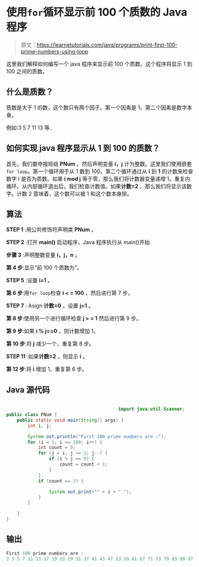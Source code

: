 # 使用`for`循环显示前 100 个质数的 Java 程序

> 原文：<https://learnetutorials.com/java/programs/print-first-100-prime-numbers-using-loop>

这里我们解释如何编写一个 java 程序来显示前 100 个质数。这个程序将显示 1 到 100 之间的质数。

## 什么是质数？

质数是大于 1 的数，这个数只有两个因子。第一个因素是 1，第二个因素是数字本身。

例如:3 5 7 11 13 等..

## 如何实现 java 程序显示从 1 到 100 的质数？

首先，我们要申报班级 **PNum** 。然后声明变量 **i，j** 计为整数。这里我们使用嵌套`for loop`。第一个循环用于从 1 数到 100。第二个循环通过从 **i** 到 **1** 的计数来检查数字 I 是否为质数。如果 **i mod j** 等于零，那么我们将计数器变量递增 1。重复内循环。从内部循环退出后，我们检查计数值。如果**计数=2** ，那么我们将显示该数字。计数 2 意味着，这个数可以被 1 和这个数本身除。

## 算法

**STEP 1** :用公共修饰符声明类 **PNum** 。

**STEP 2** :打开 **main()** 启动程序，Java 程序执行从 main()开始

**步骤 3** :声明整数变量 **i，j，n** 。

**第 4 步**:显示“前 100 个质数为”。

**STEP 5** :设置 **i=1** 。

**第 6 步**:用`for loop`检查 **i < = 100** ，然后进行第 7 步。

**STEP 7** : Asign **计数=0** 。设置 **j=1** 。

**第 8 步**:使用另一个进行循环检查 **j > = 1** 然后进行第 9 步。

**第 9 步**:如果 **i % j==0** ，则计数增加 1。

**第 10 步**:将 **j** 减少一个，重复第 8 步。

**STEP 11** :如果**计数=2** ，则显示 **i** 。

**第 12 步**:将 **i** 增加 1，重复第 6 步。

## Java 源代码

```java

                                          import java.util.Scanner;
public class PNum {
    public static void main(String[] args) {
        int i, j;

        System.out.println("First 100 prime numbers are :");
        for (i = 1; i <= 100; i++) {
            int count = 0;
            for (j = i; j >= 1; j--) {
                if (i % j == 0) {
                    count = count + 1;
                }
            }
            if (count == 2) {

                System.out.print("" + i + " ");
            }
        }

    }
}

```

## 输出

```java
First 100 prime numbers are :
2 3 5 7 11 13 17 19 23 29 31 37 41 43 47 53 59 61 67 71 73 79 83 89 97 
```